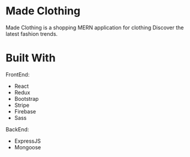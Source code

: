 # Made Clothing

Made Clothing is a shopping MERN application for clothing
Discover the latest fashion trends.

# Built With

FrontEnd:

- React
- Redux
- Bootstrap
- Stripe
- Firebase
- Sass

BackEnd:

- ExpressJS
- Mongoose
